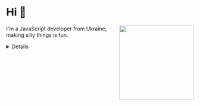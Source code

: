 # Hi 👋

<img align='right' src='https://octodex.github.com/images/nyantocat.gif' width='200'>

I'm a JavaScript developer from Ukraine, making silly things is fun.

<details>
  
### 🛠️ What I do 

I make different funny applications on JavaScript, HTML, CSS through them I learn new features. 
So far I'm still a baby in the frontend, but I'm working on it)

### 🌐 Languages 

| Language      | Proficiency                                                               |
| ------------- | ------------------------------------------------------------------------- |
| English       | B2                                                                        |
| Russian       | C2                                                                        |
| Ukrainian     | Native                                                                    |

## 📚 What I'm currently learning 

- Diving into React
- Improving the Canvas experience
- Practicing HTML+CSS skills
</details>

